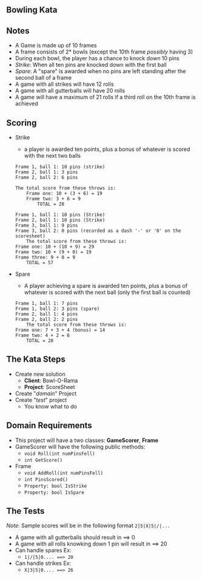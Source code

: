 Bowling Kata
----

Notes
----
* A Game is made up of 10 frames
* A frame consists of 2* bowls (except the 10th frame _possibly_ having 3)
* During each bowl, the player has a chance to knock down 10 pins
* _Strike_: When all ten pins are knocked down with the first ball
* _Spare_: A "spare" is awarded when no pins are left standing after the second ball of a frame
* A game with all strikes will have 12 rolls
* A game with all gutterballs will have 20 rolls
* A game will have a maximum of 21 rolls if a third roll on the 10th frame is achieved

Scoring
----
* Strike
	* a player is awarded ten points, plus a bonus of whatever is scored with the next two balls
	```
	Frame 1, ball 1: 10 pins (strike)
	Frame 2, ball 1: 3 pins
	Frame 2, ball 2: 6 pins

	The total score from these throws is:
		Frame one: 10 + (3 + 6) = 19
		Frame two: 3 + 6 = 9
			TOTAL = 28
	```

	```
	Frame 1, ball 1: 10 pins (Strike)
	Frame 2, ball 1: 10 pins (Strike)
	Frame 3, ball 1: 9 pins
	Frame 3, ball 2: 0 pins (recorded as a dash '-' or '0' on the scoresheet)
		The total score from these throws is:
	Frame one: 10 + (10 + 9) = 29
	Frame two: 10 + (9 + 0) = 19
	Frame three: 9 + 0 = 9
		TOTAL = 57
	```
* Spare
	* A player achieving a spare is awarded ten points, plus a bonus of whatever is 
	scored with the next ball (only the first ball is counted)

	```
	Frame 1, ball 1: 7 pins
	Frame 1, ball 2: 3 pins (spare)
	Frame 2, ball 1: 4 pins
	Frame 2, ball 2: 2 pins
		The total score from these throws is:
	Frame one: 7 + 3 + 4 (bonus) = 14
	Frame two: 4 + 2 = 6
		TOTAL = 20
	```

The Kata Steps
----
* Create new solution
 	* **Client**: Bowl-O-Rama
	* **Project**: ScoreSheet
* Create "_domain_" Project
* Create "_test_" project
	* You know what to do

Domain Requirements
----
* This project will have a two classes: **GameScorer**, **Frame**
* GameScorer will have the following public methods:
	* ```void Roll(int numPinsFell)```
	* ```int GetScore()```
* Frame
	* ```void AddRoll(int numPinsFell)```
	* ```int PinsScored()```
	* ```Property: bool IsStrike```
	* ```Property: bool IsSpare```

The Tests
----
_Note_: Sample scores will be in the following format ```2|5|X|5|/|...```
* A game with all gutterballs should result in ==> 0
* A game with all rolls knowking down 1 pin will result in ==> 20
* Can handle spares Ex:
	* ```1|/|5|0.... ==> 20```
* Can handle strikes Ex:
	* ```X|3|5|0.... ==> 26```
